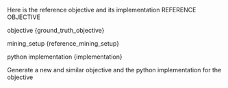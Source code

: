 Here is the reference objective and its implementation
REFERENCE OBJECTIVE

objective
{ground_truth_objective}

mining_setup
{reference_mining_setup}

python implementation
{implementation}

Generate a new and similar objective and the python implementation for the objective
